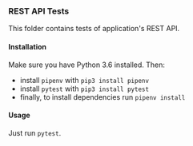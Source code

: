### REST API Tests

This folder contains tests of application's REST API.

#### Installation

Make sure you have Python 3.6 installed. Then:

- install `pipenv` with `pip3 install pipenv`
- install `pytest` with `pip3 install pytest`
- finally, to install dependencies run `pipenv install`

#### Usage
Just run `pytest`.